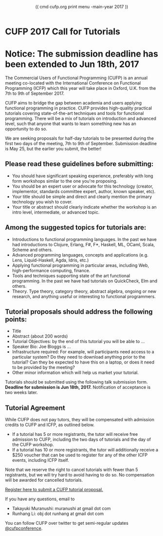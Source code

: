 <header class="title=parallax" style="background-image: url(img/photo-1461727885569-b2ddec0c4328.jpeg)">
  (( cmd cufp.org print menu -main-year 2017 ))
</header>
<div class="main-wrap" media:type="text/omd">
<div class="white-bg padded" media:type="text/omd">
<div class="row" media:type="text/omd">
<div class="main-column article" media:type="text/omd">

# CUFP 2017 Call for Tutorials

# Notice: The submission deadline has been extended to Jun 18th, 2017

The Commercial Users of Functional Programming (CUFP) is an annual meeting co-located with the International Conference on Functional Programming (ICFP) which this year will take place in Oxford, U.K. from the 7th to 9th of September 2017.

CUFP aims to bridge the gap between academia and users applying functional programming in practice. CUFP provides high-quality practical tutorials covering state-of-the-art techniques and tools for functional programming. There will be a mix of tutorials on introduction and advanced level, such that anyone that wants to learn something new has an opportunity to do so.

We are seeking proposals for half-day tutorials to be presented during the first two days of the meeting, 7th to 9th of September. Submission deadline is May 25, but the earlier you submit, the better!

## Please read these guidelines before submitting:

* You should have significant speaking experience, preferably with long form workshops similar to the one you're proposing.
* You should be an expert user or advocate for this technology (creator, implementor, standards committee expert, author, known speaker, etc).
* Your title should be simple and direct and clearly mention the primary technology you wish to cover.
* Your title or abstract should clearly indicate whether the workshop is an intro level, intermediate, or advanced topic.

## Among the suggested topics for tutorials are:

* Introductions to functional programming languages. In the past we have had introductions to Clojure, Erlang, F#, F*, Haskell, ML, OCaml, Scala, Scheme and others.
* Advanced programming languages, concepts and applications (e.g. Lens, Liquid-Haskell, Agda, Idris, etc.)
* Applying functional programming in particular areas, including Web, high-performance computing, finance.
* Tools and techniques supporting state of the art functional programming. In the past we have had tutorials on QuickCheck, Elm and others.
* Theory. Type theory, category theory, abstract algebra, ongoing or new research, and anything useful or interesting to functional programmers.

## Tutorial proposals should address the following points:

* Title
* Abstract (about 200 words)
* Tutorial Objectives: by the end of this tutorial you will be able to …
* Speaker Bio: Joe Bloggs is ...
* Infrastructure required: For example, will participants need access to a particular system? Do they need to download anything prior to the tutorial? Can they be expected to have this on a laptop, or does it need to be provided by the meeting?
* Other minor information which will help us market your tutorial.

Tutorials should be submitted using the following talk submission form.  
**Deadline for submission is Jun 18th, 2017.** Notification of acceptance is two weeks later.

## Tutorial Agreement

While CUFP does not pay tutors, they will be compensated with admission credits to CUFP and ICFP, as outlined below.

* If a tutorial has 5 or more registrants, the tutor will receive free admission to CUFP, including the two days of tutorials and the day of the CUFP workshop.
* If a tutorial has 10 or more registrants, the tutor will additionally receive a $250 voucher that can be used to register for any of the other ICFP events, including ICFP itself.

Note that we reserve the right to cancel tutorials with fewer than 5 registrants, but we will try hard to avoid having to do so. No compensation will be awarded for cancelled tutorials.

[Register here to submit a CUFP tutorial proposal.](https://docs.google.com/forms/d/e/1FAIpQLSedJcLEUckSRpzRFsxRGDemD23dOsvvBz8PLdJidA-Cif9eJQ/viewform?c=0&w=1)

If you have any questions, email to

* Takayuki Muranushi: muranushi at gmail dot com
* Runhang Li: obj dot runhang at gmail dot com

You can follow CUFP over twitter to get semi-regular updates [@cufpconference](https://twitter.com/cufpconference).

</div>
</div>
</div>
</div>
